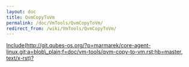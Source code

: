 ```yaml
---
layout: doc
title: QvmCopyToVm
permalink: /doc/VmTools/QvmCopyToVm/
redirect_from: /wiki/VmTools/QvmCopyToVm/
---
```


[Include(http://git.qubes-os.org/?p=marmarek/core-agent-linux.git;a=blob\_plain;f=doc/vm-tools/qvm-copy-to-vm.rst;hb=master, text/x-rst)?](/wiki/VmTools/Include(http%3A/git.qubes-os.org?p=marmarek/core-agent-linux.git;a=blob_plain;f=doc/vm-tools/qvm-copy-to-vm.rst;hb=master,%20text/x-rst))
